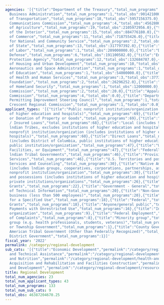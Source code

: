 ```yaml
---
agencies: '[{"title":"Department of the Treasury","total_num_programs":4,"total_obs":9964094856.0},{"title":"Small
  Business Administration","total_num_programs":1,"total_obs":9014210000.0},{"title":"Department
  of Transportation","total_num_programs":18,"total_obs":5957156375.0},{"title":"Federal
  Communications Commission","total_num_programs":4,"total_obs":4562800000.0},{"title":"Department
  of Agriculture","total_num_programs":19,"total_obs":2105972956.0},{"title":"Department
  of the Interior","total_num_programs":15,"total_obs":884776180.0},{"title":"Department
  of Commerce","total_num_programs":11,"total_obs":718755426.0},{"title":"Corporation
  for National and Community Service","total_num_programs":2,"total_obs":463194300.0},{"title":"Department
  of State","total_num_programs":13,"total_obs":317797392.0},{"title":"Department
  of Labor","total_num_programs":1,"total_obs":209000000.0},{"title":"Department of
  Defense","total_num_programs":6,"total_obs":191100582.0},{"title":"Environmental
  Protection Agency","total_num_programs":12,"total_obs":132684787.0},{"title":"Department
  of Housing and Urban Development","total_num_programs":10,"total_obs":106548899.0},{"title":"National
  Aeronautics and Space Administration","total_num_programs":1,"total_obs":69771170.25},{"title":"Department
  of Education","total_num_programs":1,"total_obs":54000000.0},{"title":"Department
  of Health and Human Services","total_num_programs":3,"total_obs":37734645.0},{"title":"Inter-American
  Foundation","total_num_programs":2,"total_obs":26296252.0},{"title":"Department
  of Homeland Security","total_num_programs":1,"total_obs":12000000.0},{"title":"Denali
  Commission","total_num_programs":2,"total_obs":20.0},{"title":"Appalachian Regional
  Commission","total_num_programs":4,"total_obs":0.0},{"title":"Department of Energy","total_num_programs":1,"total_obs":0.0},{"title":"Federal
  Permitting Improvement Steering Council","total_num_programs":1,"total_obs":0.0},{"title":"Southeast
  Crescent Regional Commission","total_num_programs":1,"total_obs":0.0}]'
applicant_types: '[{"title":"Public nonprofit institution/organization (includes institutions
  of higher education and hospitals)","total_num_programs":69},{"title":"Sale, Exchange,
  or Donation of Property or Goods","total_num_programs":69},{"title":"Guaranteed
  / Insured Loans","total_num_programs":68},{"title":"Local (includes State-designated
  lndian Tribes, excludes institutions of higher education and hospitals","total_num_programs":68},{"title":"Private
  nonprofit institution/organization (includes institutions of higher education and
  hospitals)","total_num_programs":60},{"title":"Direct Loans","total_num_programs":55},{"title":"State
  (includes District of Columbia, public institutions of higher education and hospitals)","total_num_programs":55},{"title":"State","total_num_programs":50},{"title":"Other
  public institution/organization","total_num_programs":47},{"title":"Use of Property,
  Facilities, or Equipment","total_num_programs":47},{"title":"Federally Recognized
  lndian Tribal Governments","total_num_programs":46},{"title":"Provision of Specialized
  Services","total_num_programs":46},{"title":"U.S. Territories and possessions","total_num_programs":31},{"title":"Advisory
  Services and Counseling","total_num_programs":30},{"title":"Native American Organizations
  (includes lndian groups, cooperatives, corporations, partnerships, associations)","total_num_programs":30},{"title":"Quasi-public
  nonprofit institution/organization","total_num_programs":30},{"title":"U.S. Territories
  and possessions (includes institutions of higher education and hospitals)","total_num_programs":30},{"title":"Other
  private institutions/organizations","total_num_programs":26},{"title":"Profit organization","total_num_programs":25},{"title":"Formula
  Grants","total_num_programs":22},{"title":"Government - General","total_num_programs":22},{"title":"Dissemination
  of Technical Information","total_num_programs":20},{"title":"Non-Government - General","total_num_programs":20},{"title":"Small
  business (less than 500 employees)","total_num_programs":20},{"title":"Direct Payments
  for a Specified Use","total_num_programs":18},{"title":"Federal","total_num_programs":18},{"title":"Interstate","total_num_programs":18},{"title":"Project
  Grants","total_num_programs":18},{"title":"Anyone/general public","total_num_programs":16},{"title":"Direct
  Payments with Unrestricted Use","total_num_programs":16},{"title":"Intrastate","total_num_programs":16},{"title":"Individual/Family","total_num_programs":10},{"title":"Training","total_num_programs":10},{"title":"Insurance","total_num_programs":9},{"title":"Sponsored
  organization","total_num_programs":9},{"title":"Federal Employment","total_num_programs":8},{"title":"Investigation
  of Complaints","total_num_programs":8},{"title":"Minority group","total_num_programs":8},{"title":"Specialized
  group (e.g. health professionals, students, veterans)","total_num_programs":8},{"title":"City
  or Township Government","total_num_programs":1},{"title":"County Government","total_num_programs":1},{"title":"Indian/Native
  American Tribal Government (Other than Federally Recognized)","total_num_programs":1},{"title":"Special
  District Government","total_num_programs":1}]'
fiscal_year: '2022'
permalink: /category/regional-development
sub_cats: '[{"title":"Economic Development","permalink":"/category/regional-development/economic-development","total_num_programs":59,"total_obs":24053218859.0},{"title":"Transportation","permalink":"/category/regional-development/transportation","total_num_programs":38,"total_obs":7025757120.0},{"title":"Education","permalink":"/category/regional-development/education","total_num_programs":27,"total_obs":5335513910.25},{"title":"Planning
  and Technical Assistance","permalink":"/category/regional-development/planning-and-technical-assistance","total_num_programs":50,"total_obs":2649349551.0},{"title":"Health
  and Nutrition","permalink":"/category/regional-development/health-and-nutrition","total_num_programs":21,"total_obs":2120584691.0},{"title":"Land
  Acquisition and Rehabilitation and Facilities Construction","permalink":"/category/regional-development/land-acquisition-and-rehabilitation-and-facilities-construction","total_num_programs":21,"total_obs":1560066841.0},{"title":"Energy","permalink":"/category/regional-development/energy","total_num_programs":25,"total_obs":1307594892.0},{"title":"Resources
  and Development","permalink":"/category/regional-development/resources-and-development","total_num_programs":26,"total_obs":1186963152.0},{"title":"Housing","permalink":"/category/regional-development/housing","total_num_programs":22,"total_obs":1148155654.0}]'
title: Regional Development
total_num_agencies: 23
total_num_applicant_types: 43
total_num_programs: 133
total_num_sub_cats: 9
total_obs: 46387204670.25
---
```

